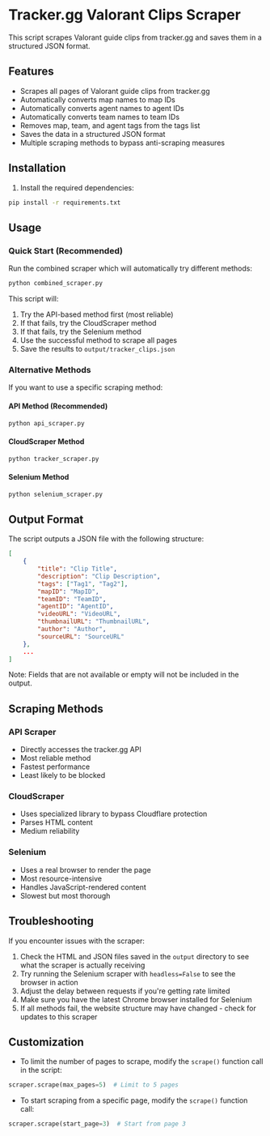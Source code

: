 # Tracker.gg Valorant Clips Scraper

This script scrapes Valorant guide clips from tracker.gg and saves them in a structured JSON format.

## Features

- Scrapes all pages of Valorant guide clips from tracker.gg
- Automatically converts map names to map IDs
- Automatically converts agent names to agent IDs
- Automatically converts team names to team IDs
- Removes map, team, and agent tags from the tags list
- Saves the data in a structured JSON format
- Multiple scraping methods to bypass anti-scraping measures

## Installation

1. Install the required dependencies:

```bash
pip install -r requirements.txt
```

## Usage

### Quick Start (Recommended)

Run the combined scraper which will automatically try different methods:

```bash
python combined_scraper.py
```

This script will:
1. Try the API-based method first (most reliable)
2. If that fails, try the CloudScraper method
3. If that fails, try the Selenium method
4. Use the successful method to scrape all pages
5. Save the results to `output/tracker_clips.json`

### Alternative Methods

If you want to use a specific scraping method:

#### API Method (Recommended)

```bash
python api_scraper.py
```

#### CloudScraper Method

```bash
python tracker_scraper.py
```

#### Selenium Method

```bash
python selenium_scraper.py
```

## Output Format

The script outputs a JSON file with the following structure:

```json
[
    {
        "title": "Clip Title",
        "description": "Clip Description",
        "tags": ["Tag1", "Tag2"],
        "mapID": "MapID",
        "teamID": "TeamID",
        "agentID": "AgentID",
        "videoURL": "VideoURL",
        "thumbnailURL": "ThumbnailURL",
        "author": "Author",
        "sourceURL": "SourceURL"
    },
    ...
]
```

Note: Fields that are not available or empty will not be included in the output.

## Scraping Methods

### API Scraper
- Directly accesses the tracker.gg API
- Most reliable method
- Fastest performance
- Least likely to be blocked

### CloudScraper
- Uses specialized library to bypass Cloudflare protection
- Parses HTML content
- Medium reliability

### Selenium
- Uses a real browser to render the page
- Most resource-intensive
- Handles JavaScript-rendered content
- Slowest but most thorough

## Troubleshooting

If you encounter issues with the scraper:

1. Check the HTML and JSON files saved in the `output` directory to see what the scraper is actually receiving
2. Try running the Selenium scraper with `headless=False` to see the browser in action
3. Adjust the delay between requests if you're getting rate limited
4. Make sure you have the latest Chrome browser installed for Selenium
5. If all methods fail, the website structure may have changed - check for updates to this scraper

## Customization

- To limit the number of pages to scrape, modify the `scrape()` function call in the script:

```python
scraper.scrape(max_pages=5)  # Limit to 5 pages
```

- To start scraping from a specific page, modify the `scrape()` function call:

```python
scraper.scrape(start_page=3)  # Start from page 3
